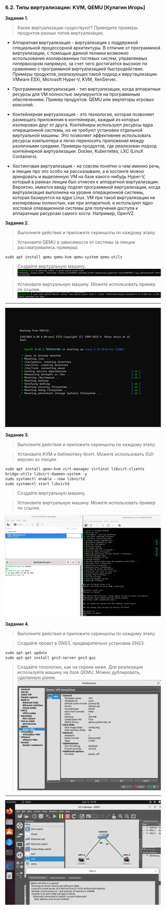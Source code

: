 ### 6.2. Типы виртуализации: KVM, QEMU  [Кулагин Игорь]
**Задание 1.**
>Какие виртуализации существуют? Приведите примеры продуктов разных типов виртуализации.

- Аппаратная виртуализация - виртуализация с поддержкой специальной процессорной архитектуры. В отличие от программной виртуализации, с помощью данной техники возможно использование изолированных гостевых систем, управляемых гипервизором напрямую, за счет чего достигается высокое по сравнению c программной виртуализацией быстродействие. Примеры продуктов, реализующих такой подход к вирутацлизации: VMware ESXi, Microsoft Hyper-V, KVM, XenServer.

- Программная виртуализация - тип виртуализации, когда аппаратные ресурсы для VM полностью эмулируются на программным обеспечением. Пример продуктов: QEMU или эмуляторы игровых консолей.

- Контейнерная виртуализация - это технология, которая позволяет размещать приложения в контейнерах, каждый из которых изолирован друг от друга. Контейнеры используют ресурсы ядра операционной системы, но не требуют установки отдельной виртуальной машины. Это позволяет эффективнее использовать ресурсы компьютера и легко переносить приложения между различными средами. Примеры продуктов, где реализован подход контейнерной виртуализации: Docker, Kubernetes, LXC (LinuX Containers).

- Хостинговая виртуализация - на совсем понятно о чем именно речь, в лекции про это особо на рассказывали, а в хостинге можно арендовать и выделенную VM на базе какого-нибудь Hyper-V, который в рамках лекции был отнесен к аппаратной виртуализации. Вероятно, имеется ввиду подтип программной виртуализации, когда виртуализация выполнена на уровне операционной системы, которая базируется на ядре Linux. VM при такой виртуализации не изолированы полностью, как при аппаратной, и используют ядро хостовой операционной системы для получения доступа к аппаратным ресурсам самого хоста. Например, OpenVZ. 

**Задание 2.**
>Выполните действия и приложите скриншоты по каждому этапу:

>Установите QEMU в зависимости от системы (в лекции рассматривались примеры).
```
sudo apt install qemu qemu-kvm qemu-system qemu-utils
```
>Создайте виртуальную машину.
![6.2. Task #2.1](screenshots/6.02-2.1.png)


>Установите виртуальную машину. Можете использовать пример по ссылке.
![6.2. Task #2.2](screenshots/6.02-2.2.png)
---
![6.2. Task #2.3](screenshots/6.02-2.3.png)

**Задание 3.**
>Выполните действия и приложите скриншоты по каждому этапу:

>Установите KVM и библиотеку libvirt. Можете использовать GUI-версию из лекции.
```
sudo apt install qemu-kvm virt-manager virtinst libvirt-clients bridge-utils libvirt-daemon-system -y
sudo systemctl enable --now libvirtd
sudo systemctl start libvirtd
```

>Создайте виртуальную машину.

>Установите виртуальную машину. Можете использовать пример по ссылке.

![6.2. Task #3](screenshots/6.02-3.png)

**Задание 4.**
> Выполните действия и приложите скриншоты по каждому этапу:

>Создайте проект в GNS3, предварительно установив GNS3.
```
sudo apt-get update
sudo apt-get install gns3-server gns3-gui
```

>Создайте топологию, как на скрине ниже.
>Для реализации используйте машину на базе QEMU. Можно дублировать, сделанную ранее.
![6.2. Task #4](screenshots/6.02-4-1.png)
---
![6.2. Task #4](screenshots/6.02-4-2.png)
